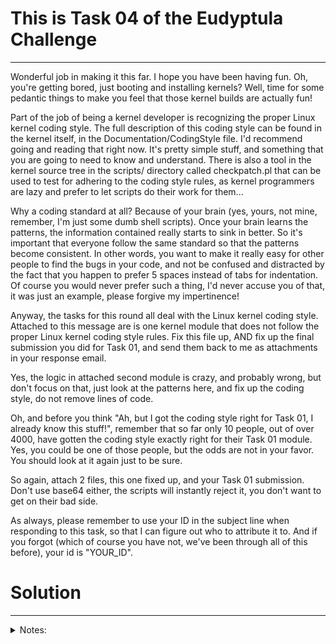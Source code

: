 # This is Task 04 of the Eudyptula Challenge
--------------------------------------------

Wonderful job in making it this far.  I hope you have been having fun.
Oh, you're getting bored, just booting and installing kernels?  Well,
time for some pedantic things to make you feel that those kernel builds
are actually fun!

Part of the job of being a kernel developer is recognizing the proper
Linux kernel coding style.  The full description of this coding style
can be found in the kernel itself, in the Documentation/CodingStyle
file.  I'd recommend going and reading that right now.  It's pretty
simple stuff, and something that you are going to need to know and
understand.  There is also a tool in the kernel source tree in the
scripts/ directory called checkpatch.pl that can be used to test for
adhering to the coding style rules, as kernel programmers are lazy and
prefer to let scripts do their work for them...

Why a coding standard at all?  Because of your brain (yes, yours, not
mine, remember, I'm just some dumb shell scripts).  Once your brain
learns the patterns, the information contained really starts to sink in
better.  So it's important that everyone follow the same standard so
that the patterns become consistent.  In other words, you want to make
it really easy for other people to find the bugs in your code, and not
be confused and distracted by the fact that you happen to prefer 5
spaces instead of tabs for indentation.  Of course you would never
prefer such a thing, I'd never accuse you of that, it was just an
example, please forgive my impertinence!

Anyway, the tasks for this round all deal with the Linux kernel coding
style.  Attached to this message are is one kernel module that does not
follow the proper Linux kernel coding style rules.  Fix this file up,
AND fix up the final submission you did for Task 01, and send them back
to me as attachments in your response email.

Yes, the logic in attached second module is crazy, and probably wrong,
but don't focus on that, just look at the patterns here, and fix up the
coding style, do not remove lines of code.

Oh, and before you think "Ah, but I got the coding style right for Task
01, I already know this stuff!", remember that so far only 10 people,
out of over 4000, have gotten the coding style exactly right for their
Task 01 module.  Yes, you could be one of those people, but the odds are
not in your favor.  You should look at it again just to be sure.

So again, attach 2 files, this one fixed up, and your Task 01
submission.  Don't use base64 either, the scripts will instantly reject
it, you don't want to get on their bad side.

As always, please remember to use your ID in the subject line when
responding to this task, so that I can figure out who to attribute it
to.  And if you forgot (which of course you have not, we've been through
all of this before), your id is "YOUR_ID".


# Solution
----------
<details>
<summary>Notes:</summary>
<br>
I ran checkpatch.pl on these files:

hello.c:
```
hello.c:1: WARNING: Missing or malformed SPDX-License-Identifier tag in line 1
total: 0 errors, 1 warnings, 28 lines checked
```
Ignore license identifier.

coding_style.c:
```
coding_style.c:1: WARNING: Missing or malformed SPDX-License-Identifier tag in line 1
coding_style.c:3: ERROR: "foo * bar" should be "foo *bar"
coding_style.c:3: ERROR: open brace '{' following function definitions go on the next line
coding_style.c:3: ERROR: spaces required around that '=' (ctx:VxO)
coding_style.c:3: ERROR: space required before that '*' (ctx:OxV)
coding_style.c:3: ERROR: space prohibited after that open parenthesis '('
coding_style.c:3: ERROR: space prohibited before that close parenthesis ')'
coding_style.c:5: ERROR: spaces required around that '=' (ctx:VxV)
coding_style.c:5: ERROR: space required after that ';' (ctx:VxV)
coding_style.c:5: ERROR: spaces required around that '<' (ctx:VxW)
coding_style.c:5: ERROR: space prohibited after that '*' (ctx:WxW)
coding_style.c:5: ERROR: space required after that ';' (ctx:VxO)
coding_style.c:5: ERROR: space required before the open parenthesis '('
coding_style.c:5: WARNING: braces {} are not necessary for single statement blocks
coding_style.c:9: ERROR: space prohibited before that close parenthesis ')'
coding_style.c:11: WARNING: printk() should include KERN_<LEVEL> facility level
coding_style.c:19: ERROR: open brace '{' following function definitions go on the next line
coding_style.c:19: WARNING: space prohibited between function name and open parenthesis '('
coding_style.c:27: ERROR: space prohibited after that open parenthesis '('
coding_style.c:27: ERROR: space prohibited before that close parenthesis ')'
total: 16 errors, 4 warnings, 29 lines checked
```

I fixed both with running clang-format on these files.
Check commit history for changes.

Note:
        I had to add license information to coding_style.c for it to compile.

</details>
